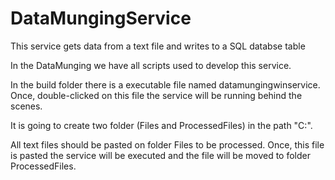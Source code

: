 # DataMungingService
This service gets data from a text file and writes to a SQL databse table 

In the DataMunging we have all scripts used to develop this service.

In the build folder there is a executable file named datamungingwinservice.
Once, double-clicked on this file the service will be running behind the scenes.

It is going to create two folder (Files and ProcessedFiles) in the path "C:\".

All text files should be pasted on folder Files to be processed. Once, this file is pasted 
the service will be executed and the file will be moved to folder ProcessedFiles.
